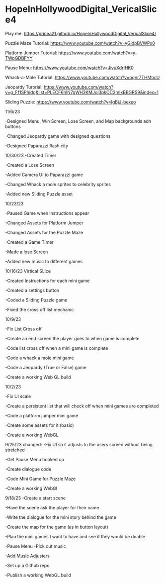 # HopeInHollywoodDigital_VericalSlice4
 
Play me: https://pricea21.github.io/HopeInHollywoodDigital_VericalSlice4/

Puzzle Maze Tutorial: https://www.youtube.com/watch?v=yGidpBVWPx0 

Platform Jumper Tutorial: https://www.youtube.com/watch?v=y-TWpGDBFYY  

Pause Menu: https://www.youtube.com/watch?v=JivuXdrIHK0 

Whack-a-Mole Tutorial: https://www.youtube.com/watch?v=oqnr7THMbcU

Jeopardy Turorial: https://www.youtube.com/watch?v=g_Ff1SPhidg&list=PLECF6hIN7gWH3KMJqj3pkOC3mIxBBGRS9&index=1

Sliding Puzzle: https://www.youtube.com/watch?v=IgBjJ-bexeo 

11/6/23

-Designed Menu, Win Screen, Lose Screen,  and Map backgrounds adn buttons

-Changed Jeopardy game with designed questions

-Designed Paparazzi flash city

10/30/23
-Created Timer

-Created a Lose Screen

-Added Camera UI to Paparazzi game

-Changed Whack a mole sprites to celebrity sprites

-Added new Sliding Puzzle asset

10/23/23

-Paused Game when instructions appear

-Changed Assets for Platform Jumper

-Changed Assets for the Puzzle Maze

-Created a Game Timer

-Made a lose Screen

-Added new music to different games


10/16/23 Virtical SLice

-Created Instructions for each mini game

-Created a settings button

-Coded a Sliding Puzzle game 

-Fixed the cross off list mechanic


10/9/23

-Fix List Cross off

-Create an end screen the player goes to when game is complete

-Code list cross off when a mini game is complete

-Code a whack a mole mini game 

-Code a Jeopardy (True or False) game

-Create a working Web GL build


10/2/23 

-Fix UI scale

-Create a persistent list that will check off when mini games are completed

-Code a platform jumper mini game

-Create some assets for it (basic)

-Create a working WebGL

9/25/23 changed: -Fix UI so it adjusts to the users screen without being stretched

-Get Pause Menu hooked up

-Create dialogue code

-Code Mini Game for Puzzle Maze

-Create a working WebGl

9/18/23 
-Create a start scene 

-Have the scene ask the player for their name 

-Write the dialogue for the mini story behind the game 

-Create the map for the game (as in button layout) 

-Plan the mini games I want to have and see if they would be doable 

-Pause Menu -Pick out music 

-Add Music Adjusters 

-Set up a Github repo 

-Publish a working WebGL build

